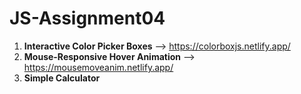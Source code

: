 # JS-Assignment04

1) **Interactive Color Picker Boxes** --> https://colorboxjs.netlify.app/
3) **Mouse-Responsive Hover Animation** --> https://mousemoveanim.netlify.app/
4) **Simple Calculator**
